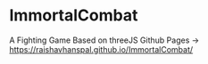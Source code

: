 # ImmortalCombat
A Fighting Game Based on threeJS
Github Pages -> https://raishavhanspal.github.io/ImmortalCombat/
